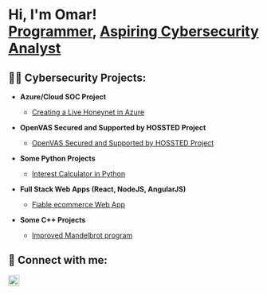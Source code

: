 <h1>Hi, I'm Omar! <br/><a href="https://github.com/omar1218">Programmer</a>, <a href="https://www.linkedin.com/in/oothman92/">Aspiring Cybersecurity Analyst</a></h1>

<h2>👨‍💻 Cybersecurity Projects:</h2>

- <b>Azure/Cloud SOC Project</b>
  - [Creating a Live Honeynet in Azure](https://github.com/omar1218/Azure-SOC/blob/main/README.md)

- <b>OpenVAS Secured and Supported by HOSSTED Project</b>
  - [OpenVAS Secured and Supported by HOSSTED Project](https://github.com/omar1218/OpenVAS)

- <b>Some Python Projects</b>
  - [Interest Calculator in Python](https://github.com//omar1218/Interest-calculator-in-python)

- <b>Full Stack Web Apps (React, NodeJS, AngularJS)</b>
  - [Fiable ecommerce Web App](https://github.com/omar1218/fiable-ecommerce)

- <b>Some C++ Projects</b>
  - [Improved Mandelbrot program](https://github.com/omar1218/improved-mandelbrot-program)




<h2> 🤳 Connect with me:</h2>


[<img align="left" alt="OmarOthman | LinkedIn" width="22px" src="https://cdn.jsdelivr.net/npm/simple-icons@v3/icons/linkedin.svg" />][linkedin]



[linkedin]: https://linkedin.com/in/oothman92

<!--
**joshmadakor1/joshmadakor1** is a ✨ _special_ ✨ repository because its `README.md` (this file) appears on your GitHub profile.

Here are some ideas to get you started:

- 🔭 I’m currently working on ...
- 🌱 I’m currently learning ...
- 👯 I’m looking to collaborate on ...
- 🤔 I’m looking for help with ...
- 💬 Ask me about ...
- 📫 How to reach me: ...
- 😄 Pronouns: ...
- ⚡ Fun fact: ...
-->
